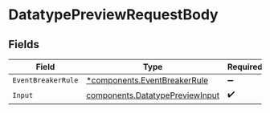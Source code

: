 # DatatypePreviewRequestBody


## Fields

| Field                                                                              | Type                                                                               | Required                                                                           | Description                                                                        |
| ---------------------------------------------------------------------------------- | ---------------------------------------------------------------------------------- | ---------------------------------------------------------------------------------- | ---------------------------------------------------------------------------------- |
| `EventBreakerRule`                                                                 | [*components.EventBreakerRule](../../models/components/eventbreakerrule.md)        | :heavy_minus_sign:                                                                 | N/A                                                                                |
| `Input`                                                                            | [components.DatatypePreviewInput](../../models/components/datatypepreviewinput.md) | :heavy_check_mark:                                                                 | N/A                                                                                |